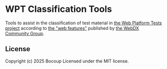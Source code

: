 # WPT Classification Tools

Tools to assist in the classification of test material in [the Web Platform
Tests project](https://web-platform-tests.org/) according to [the "web
features"](https://github.com/web-platform-dx/web-features)
published by [the WebDX Community Group](https://www.w3.org/community/webdx/).

## License

Copyright (c) 2025 Bocoup
Licensed under the MIT license.
